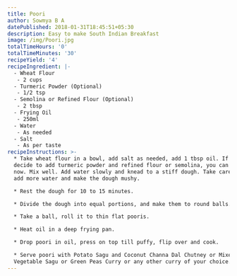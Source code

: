 ```yaml
---
title: Poori
author: Sowmya B A
datePublished: 2018-01-31T18:45:51+05:30
description: Easy to make South Indian Breakfast
image: /img/Poori.jpg
totalTimeHours: '0'
totalTimeMinutes: '30'
recipeYield: '4'
recipeIngredient: |-
  - Wheat Flour
   - 2 cups
  - Turmeric Powder (Optional)
   - 1/2 tsp
  - Semolina or Refined Flour (Optional)
   - 2 tbsp
  - Frying Oil 
   - 250ml
  - Water
   - As needed
  - Salt
   - As per taste
recipeInstructions: >-
  * Take wheat flour in a bowl, add salt as needed, add 1 tbsp oil. If you
  decide to add turmeric powder and refined flour or semolina, you can add it
  now. Mix well. Add water slowly and knead to a stiff dough. Take care not to
  add more water and make the dough mushy.

  * Rest the dough for 10 to 15 minutes.

  * Divide the dough into equal portions, and make them to round balls.

  * Take a ball, roll it to thin flat pooris.

  * Heat oil in a deep frying pan.

  * Drop poori in oil, press on top till puffy, flip over and cook.

  * Serve poori with Potato Sagu and Coconut Channa Dal Chutney or Mixed
  Vegetable Sagu or Green Peas Curry or any other curry of your choice.
---
```


